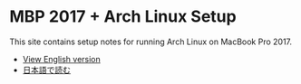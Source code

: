 # MBP 2017 + Arch Linux Setup

This site contains setup notes for running Arch Linux on MacBook Pro 2017.


- [View English version](en/)
- [日本語で読む](ja/)